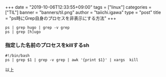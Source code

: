 +++
date = "2019-10-06T12:33:55+09:00"
tags = ["linux"]
categories = ["TIL"]
banner = "banners/til.png"
author = "taiichi.igawa"
type = "post"
title = "ps時にGrep自身のプロセスを非表示にする方法"
+++

```
ps | grep hugo | grep -v grep
ps | grep [h]ugo
```

### 指定した名前のプロセスをkillするsh

```
#!/bin/bash
ps | grep $1 | grep -v grep | awk '{print $1}' | xargs  kill
```

以上